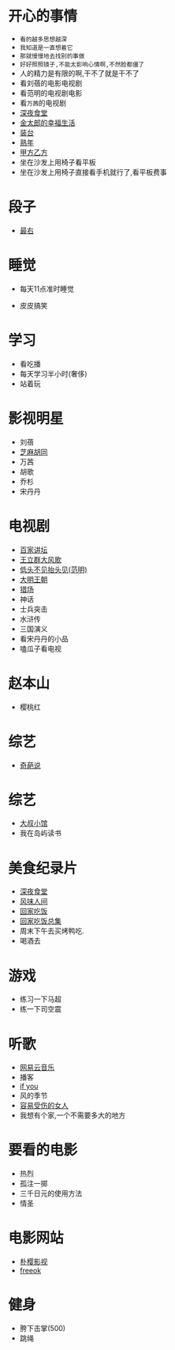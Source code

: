 # 开心的事情
- `看的越多思想越深`
- `我知道是一直想着它`
- `那就慢慢地去找别的事做`
- `好好照照镜子,不能太影响心情啊,不然脸都僵了`
- 人的精力是有限的啊,干不了就是干不了
- 看刘蓓的电影电视剧
- 看范明的电视剧电影
- 看`万茜`的电视剧
- [深夜食堂](https://www.bilibili.com/bangumi/play/ss28611?spm_id_from=333.337.0.0)
- [金太郎的幸福生活](https://www.ixigua.com/search/%E9%87%91%E5%A4%AA%E7%8B%BC%E7%9A%84%E5%B9%B8%E7%A6%8F%E7%94%9F%E6%B4%BB/?logTag=6d61710302328edc481f&tab_name=home&fss=sug)
- [装台](https://tv.cctv.com/2023/06/17/VIDESnP6cn901T1dQ3OELqRH230617.shtml?srcfrom=baidualading&event2=bdtg_pc_hkafjzpq)
- [熟年](https://www.iqiyi.com/v_2a8lk171ams.html?vfm=2008_aldbd&fv=p_02_01)
- [甲方乙方](https://www.bilibili.com/bangumi/play/ep415542?theme=movie&spm_id_from=333.337.0.0)
- 坐在沙发上用椅子看平板
- 坐在沙发上用椅子直接看手机就行了,看平板费事

# 段子
- [最右](https://izuiyou.com/)

# 睡觉
- 每天11点准时睡觉

- 皮皮搞笑
# 学习
- 看吃播
- 每天学习半小时(奢侈)
- 站着玩

# 影视明星
- 刘蓓
- [芝麻胡同](https://www.iqiyi.com/v_19rqxqzd50.html)
- 万茜
- 胡歌
- 乔杉
- 宋丹丹
# 电视剧
- [百家讲坛](https://tv.cctv.com/lm/bjjt/)
- [王立群大风歌](https://v.youku.com/v_show/id_XNDUyMDYzMjE3Ng==.html?s=a826af36f2154aae8d81&spm=a2hje.13141534.1_3.d_15_1&scm=20140719.apircmd.239143.video_XNDUyMDYzMjE3Ng==)
- [低头不见抬头见(范明)](https://www.iqiyi.com/v_19rrdpfdqs.html)
- [大明王朝](https://v.youku.com/v_show/id_XMjQ4NDkwMTAzMg==.html?firsttime=660)
- [猎场](https://www.iqiyi.com/v_19rrduuito.html?vfm=2008_aldbd&fv=p_02_01)
- 神话
- 士兵突击
- 水浒传
- 三国演义
- 看宋丹丹的小品
- 嗑瓜子看电视

# 赵本山
- 樱桃红

# 综艺
- [奇葩说](https://www.iqiyi.com/v_sxx1hrk62c.html)

# 综艺
- [大叔小馆](https://www.ixigua.com/6688541349198692878?utm_source=baidu_lvideo)
- 我在岛屿读书

# 美食纪录片
- [深夜食堂](https://www.bilibili.com/bangumi/play/ss28612/?spm_id_from=333.999.0.0)
- [风味人间](https://www.freeok.vip/vodplay/5659-1-1.html)
- [回家吃饭](https://tv.cctv.com/2023/07/03/VIDEyPKgHp7ciDvHsZLvDvVl230703.shtml?spm=C28340.PdNvWY0LYxCP.EZXfRXnNE2FP.40)
- [回家吃饭总集](https://tv.cctv.com/lm/hjcf/videoset/?spm=C52448022284.P88430000411.0.0)
- 周末下午去买烤鸭吃.
- 喝酒去

# 游戏
- 练习一下马超
- 练一下司空震

# 听歌
- [网易云音乐](https://music.163.com/#)
- 播客
- [if you](https://music.163.com/#/song?id=410629770&market=baiduqk)
- 风的季节
- [容易受伤的女人](https://music.163.com/#/song?id=298880)
- 我想有个家,一个不需要多大的地方

# 要看的电影
- 热烈
- 孤注一掷
- 三千日元的使用方法
- 情圣

# 电影网站
- [朴樱影视](https://www.pyys.top/)
- [freeok](https://freeok.vip)

# 健身
- 胯下击掌(500)
- 跳绳


